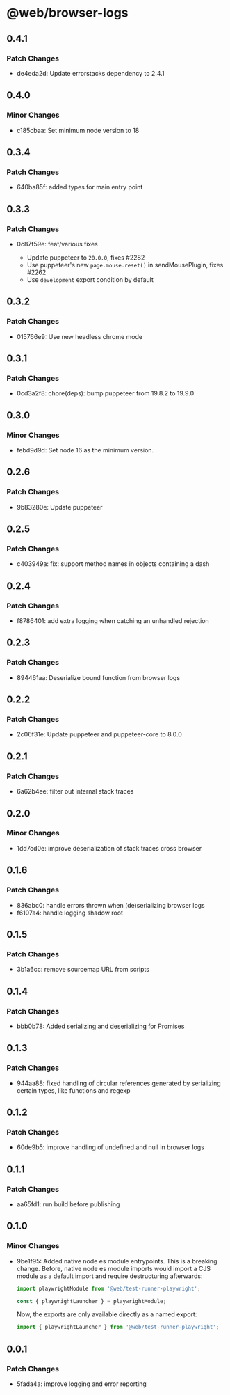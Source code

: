 # @web/browser-logs

## 0.4.1

### Patch Changes

- de4eda2d: Update errorstacks dependency to 2.4.1

## 0.4.0

### Minor Changes

- c185cbaa: Set minimum node version to 18

## 0.3.4

### Patch Changes

- 640ba85f: added types for main entry point

## 0.3.3

### Patch Changes

- 0c87f59e: feat/various fixes

  - Update puppeteer to `20.0.0`, fixes #2282
  - Use puppeteer's new `page.mouse.reset()` in sendMousePlugin, fixes #2262
  - Use `development` export condition by default

## 0.3.2

### Patch Changes

- 015766e9: Use new headless chrome mode

## 0.3.1

### Patch Changes

- 0cd3a2f8: chore(deps): bump puppeteer from 19.8.2 to 19.9.0

## 0.3.0

### Minor Changes

- febd9d9d: Set node 16 as the minimum version.

## 0.2.6

### Patch Changes

- 9b83280e: Update puppeteer

## 0.2.5

### Patch Changes

- c403949a: fix: support method names in objects containing a dash

## 0.2.4

### Patch Changes

- f8786401: add extra logging when catching an unhandled rejection

## 0.2.3

### Patch Changes

- 894461aa: Deserialize bound function from browser logs

## 0.2.2

### Patch Changes

- 2c06f31e: Update puppeteer and puppeteer-core to 8.0.0

## 0.2.1

### Patch Changes

- 6a62b4ee: filter out internal stack traces

## 0.2.0

### Minor Changes

- 1dd7cd0e: improve deserialization of stack traces cross browser

## 0.1.6

### Patch Changes

- 836abc0: handle errors thrown when (de)serializing browser logs
- f6107a4: handle logging shadow root

## 0.1.5

### Patch Changes

- 3b1a6cc: remove sourcemap URL from scripts

## 0.1.4

### Patch Changes

- bbb0b78: Added serializing and deserializing for Promises

## 0.1.3

### Patch Changes

- 944aa88: fixed handling of circular references generated by serializing certain types, like functions and regexp

## 0.1.2

### Patch Changes

- 60de9b5: improve handling of undefined and null in browser logs

## 0.1.1

### Patch Changes

- aa65fd1: run build before publishing

## 0.1.0

### Minor Changes

- 9be1f95: Added native node es module entrypoints. This is a breaking change. Before, native node es module imports would import a CJS module as a default import and require destructuring afterwards:

  ```js
  import playwrightModule from '@web/test-runner-playwright';

  const { playwrightLauncher } = playwrightModule;
  ```

  Now, the exports are only available directly as a named export:

  ```js
  import { playwrightLauncher } from '@web/test-runner-playwright';
  ```

## 0.0.1

### Patch Changes

- 5fada4a: improve logging and error reporting
